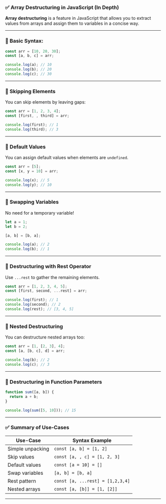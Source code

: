 ### ✅ Array Destructuring in JavaScript (In Depth)

**Array destructuring** is a feature in JavaScript that allows you to extract values from arrays and assign them to variables in a concise way.

---

### 🔹 Basic Syntax:

```js
const arr = [10, 20, 30];
const [a, b, c] = arr;

console.log(a); // 10
console.log(b); // 20
console.log(c); // 30
```

---

### 🔹 Skipping Elements

You can skip elements by leaving gaps:

```js
const arr = [1, 2, 3, 4];
const [first, , third] = arr;

console.log(first); // 1
console.log(third); // 3
```

---

### 🔹 Default Values

You can assign default values when elements are `undefined`.

```js
const arr = [5];
const [x, y = 10] = arr;

console.log(x); // 5
console.log(y); // 10
```

---

### 🔹 Swapping Variables

No need for a temporary variable!

```js
let a = 1;
let b = 2;

[a, b] = [b, a];

console.log(a); // 2
console.log(b); // 1
```

---

### 🔹 Destructuring with Rest Operator

Use `...rest` to gather the remaining elements.

```js
const arr = [1, 2, 3, 4, 5];
const [first, second, ...rest] = arr;

console.log(first); // 1
console.log(second); // 2
console.log(rest); // [3, 4, 5]
```

---

### 🔹 Nested Destructuring

You can destructure nested arrays too:

```js
const arr = [1, [2, 3], 4];
const [a, [b, c], d] = arr;

console.log(b); // 2
console.log(c); // 3
```

---

### 🔹 Destructuring in Function Parameters

```js
function sum([a, b]) {
  return a + b;
}

console.log(sum([5, 10])); // 15
```

---

### ✅ Summary of Use-Cases

| Use-Case         | Syntax Example                   |
| ---------------- | -------------------------------- |
| Simple unpacking | `const [a, b] = [1, 2]`          |
| Skip values      | `const [a, , c] = [1, 2, 3]`     |
| Default values   | `const [a = 10] = []`            |
| Swap variables   | `[a, b] = [b, a]`                |
| Rest pattern     | `const [a, ...rest] = [1,2,3,4]` |
| Nested arrays    | `const [a, [b]] = [1, [2]]`      |

---

